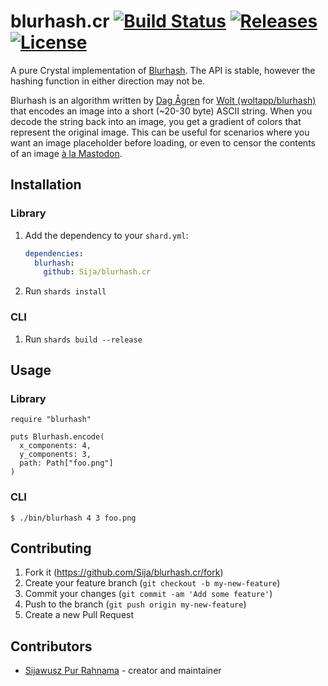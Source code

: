 # blurhash.cr [![Build Status](https://travis-ci.com/Sija/blurhash.cr.svg?branch=master)](https://travis-ci.com/Sija/blurhash.cr) [![Releases](https://img.shields.io/github/release/Sija/blurhash.cr.svg)](https://github.com/Sija/blurhash.cr/releases) [![License](https://img.shields.io/github/license/Sija/blurhash.cr.svg)](https://github.com/Sija/blurhash.cr/blob/master/LICENSE)

A pure Crystal implementation of [Blurhash](https://github.com/woltapp/blurhash). The API is stable, however the hashing function in either direction may not be.

Blurhash is an algorithm written by [Dag Ågren](https://github.com/DagAgren) for [Wolt (woltapp/blurhash)](https://github.com/woltapp/blurhash) that encodes an image into a short (~20-30 byte) ASCII string. When you decode the string back into an image, you get a gradient of colors that represent the original image. This can be useful for scenarios where you want an image placeholder before loading, or even to censor the contents of an image [à la Mastodon](https://blog.joinmastodon.org/2019/05/improving-support-for-adult-content-on-mastodon/).

## Installation

### Library

1. Add the dependency to your `shard.yml`:

   ```yaml
   dependencies:
     blurhash:
       github: Sija/blurhash.cr
   ```

2. Run `shards install`

### CLI

1. Run `shards build --release`

## Usage

### Library

```crystal
require "blurhash"

puts Blurhash.encode(
  x_components: 4,
  y_components: 3,
  path: Path["foo.png"]
)
```

### CLI

```console
$ ./bin/blurhash 4 3 foo.png
```

## Contributing

1. Fork it (<https://github.com/Sija/blurhash.cr/fork>)
2. Create your feature branch (`git checkout -b my-new-feature`)
3. Commit your changes (`git commit -am 'Add some feature'`)
4. Push to the branch (`git push origin my-new-feature`)
5. Create a new Pull Request

## Contributors

- [Sijawusz Pur Rahnama](https://github.com/Sija) - creator and maintainer
